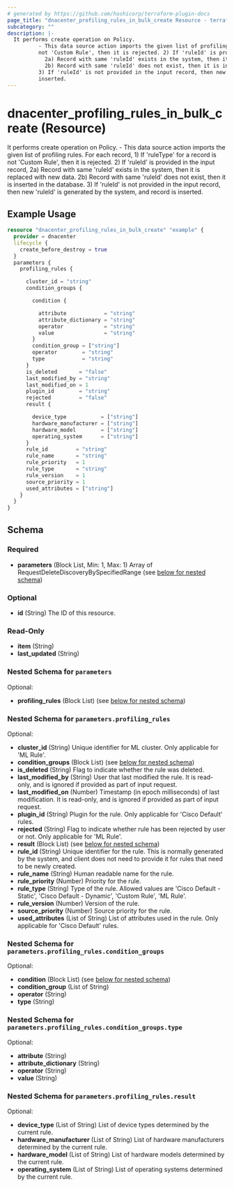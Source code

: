 ```yaml
---
# generated by https://github.com/hashicorp/terraform-plugin-docs
page_title: "dnacenter_profiling_rules_in_bulk_create Resource - terraform-provider-dnacenter"
subcategory: ""
description: |-
  It performs create operation on Policy.
          - This data source action imports the given list of profiling rules. For each record, 1) If 'ruleType' for a record is
          not 'Custom Rule', then it is rejected. 2) If 'ruleId' is provided in the input record,
            2a) Record with same 'ruleId' exists in the system, then it is replaced with new data.
            2b) Record with same 'ruleId' does not exist, then it is inserted in the database.
          3) If 'ruleId' is not provided in the input record, then new 'ruleId' is generated by the system, and record is
          inserted.
---
```


# dnacenter_profiling_rules_in_bulk_create (Resource)

It performs create operation on Policy.
		- This data source action imports the given list of profiling rules. For each record, 1) If 'ruleType' for a record is
		not 'Custom Rule', then it is rejected. 2) If 'ruleId' is provided in the input record,
		  2a) Record with same 'ruleId' exists in the system, then it is replaced with new data.
		  2b) Record with same 'ruleId' does not exist, then it is inserted in the database.
		3) If 'ruleId' is not provided in the input record, then new 'ruleId' is generated by the system, and record is
		inserted.

## Example Usage

```terraform
resource "dnacenter_profiling_rules_in_bulk_create" "example" {
  provider = dnacenter
  lifecycle {
    create_before_destroy = true
  }
  parameters {
    profiling_rules {

      cluster_id = "string"
      condition_groups {

        condition {

          attribute            = "string"
          attribute_dictionary = "string"
          operator             = "string"
          value                = "string"
        }
        condition_group = ["string"]
        operator        = "string"
        type            = "string"
      }
      is_deleted       = "false"
      last_modified_by = "string"
      last_modified_on = 1
      plugin_id        = "string"
      rejected         = "false"
      result {

        device_type           = ["string"]
        hardware_manufacturer = ["string"]
        hardware_model        = ["string"]
        operating_system      = ["string"]
      }
      rule_id         = "string"
      rule_name       = "string"
      rule_priority   = 1
      rule_type       = "string"
      rule_version    = 1
      source_priority = 1
      used_attributes = ["string"]
    }
  }
}
```

<!-- schema generated by tfplugindocs -->
## Schema

### Required

- **parameters** (Block List, Min: 1, Max: 1) Array of RequestDeleteDiscoveryBySpecifiedRange (see [below for nested schema](#nestedblock--parameters))

### Optional

- **id** (String) The ID of this resource.

### Read-Only

- **item** (String)
- **last_updated** (String)

<a id="nestedblock--parameters"></a>
### Nested Schema for `parameters`

Optional:

- **profiling_rules** (Block List) (see [below for nested schema](#nestedblock--parameters--profiling_rules))

<a id="nestedblock--parameters--profiling_rules"></a>
### Nested Schema for `parameters.profiling_rules`

Optional:

- **cluster_id** (String) Unique identifier for ML cluster. Only applicable for 'ML Rule'.
- **condition_groups** (Block List) (see [below for nested schema](#nestedblock--parameters--profiling_rules--condition_groups))
- **is_deleted** (String) Flag to indicate whether the rule was deleted.
- **last_modified_by** (String) User that last modified the rule. It is read-only, and is ignored if provided as part of input request.
- **last_modified_on** (Number) Timestamp (in epoch milliseconds) of last modification. It is read-only, and is ignored if provided as part of input request.
- **plugin_id** (String) Plugin for the rule. Only applicable for 'Cisco Default' rules.
- **rejected** (String) Flag to indicate whether rule has been rejected by user or not. Only applicable for 'ML Rule'.
- **result** (Block List) (see [below for nested schema](#nestedblock--parameters--profiling_rules--result))
- **rule_id** (String) Unique identifier for the rule. This is normally generated by the system, and client does not need to provide it for rules that need to be newly created.
- **rule_name** (String) Human readable name for the rule.
- **rule_priority** (Number) Priority for the rule.
- **rule_type** (String) Type of the rule. Allowed values are 'Cisco Default - Static', 'Cisco Default - Dynamic', 'Custom Rule', 'ML Rule'.
- **rule_version** (Number) Version of the rule.
- **source_priority** (Number) Source priority for the rule.
- **used_attributes** (List of String) List of attributes used in the rule. Only applicable for 'Cisco Default' rules.

<a id="nestedblock--parameters--profiling_rules--condition_groups"></a>
### Nested Schema for `parameters.profiling_rules.condition_groups`

Optional:

- **condition** (Block List) (see [below for nested schema](#nestedblock--parameters--profiling_rules--condition_groups--condition))
- **condition_group** (List of String)
- **operator** (String)
- **type** (String)

<a id="nestedblock--parameters--profiling_rules--condition_groups--condition"></a>
### Nested Schema for `parameters.profiling_rules.condition_groups.type`

Optional:

- **attribute** (String)
- **attribute_dictionary** (String)
- **operator** (String)
- **value** (String)



<a id="nestedblock--parameters--profiling_rules--result"></a>
### Nested Schema for `parameters.profiling_rules.result`

Optional:

- **device_type** (List of String) List of device types determined by the current rule.
- **hardware_manufacturer** (List of String) List of hardware manufacturers determined by the current rule.
- **hardware_model** (List of String) List of hardware models determined by the current rule.
- **operating_system** (List of String) List of operating systems determined by the current rule.


